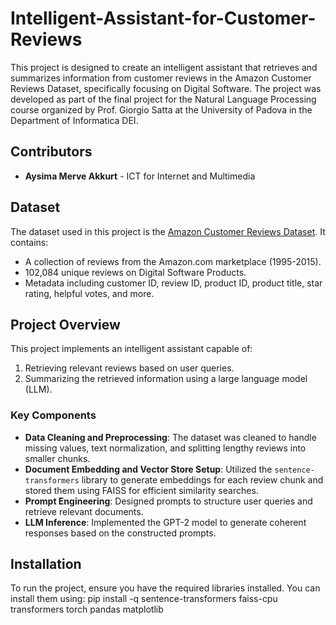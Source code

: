 # Intelligent-Assistant-for-Customer-Reviews
This project is designed to create an intelligent assistant that retrieves and summarizes information from customer reviews in the Amazon Customer Reviews Dataset, specifically focusing on Digital Software. The project was developed as part of the final project for the Natural Language Processing course organized by Prof. Giorgio Satta at the University of Padova in the Department of Informatica DEI.

## Contributors
- **Aysima Merve Akkurt** - ICT for Internet and Multimedia

## Dataset
The dataset used in this project is the [Amazon Customer Reviews Dataset](https://www.kaggle.com/datasets/cynthiarempel/amazon-us-customer-reviews-dataset?select=amazon_reviews_us_Digital_Software_v1_00.tsv). It contains:

- A collection of reviews from the Amazon.com marketplace (1995-2015).
- 102,084 unique reviews on Digital Software Products.
- Metadata including customer ID, review ID, product ID, product title, star rating, helpful votes, and more.

## Project Overview
This project implements an intelligent assistant capable of:
1. Retrieving relevant reviews based on user queries.
2. Summarizing the retrieved information using a large language model (LLM).

### Key Components
- **Data Cleaning and Preprocessing**: The dataset was cleaned to handle missing values, text normalization, and splitting lengthy reviews into smaller chunks.
- **Document Embedding and Vector Store Setup**: Utilized the `sentence-transformers` library to generate embeddings for each review chunk and stored them using FAISS for efficient similarity searches.
- **Prompt Engineering**: Designed prompts to structure user queries and retrieve relevant documents.
- **LLM Inference**: Implemented the GPT-2 model to generate coherent responses based on the constructed prompts.

## Installation
To run the project, ensure you have the required libraries installed. You can install them using:
pip install -q sentence-transformers faiss-cpu transformers torch pandas matplotlib

